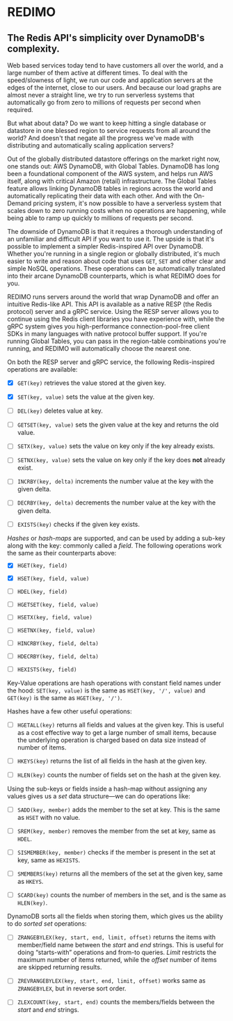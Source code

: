 # REDIMO

## The Redis API's simplicity over DynamoDB's complexity.

Web based services today tend to have customers all over the world, and a large number of them active at different times. To deal with the speed/slowness of light, we run our code and application servers at the edges of the internet, close to our users. And because our load graphs are almost never a straight line, we try to run serverless systems that automatically go from zero to millions of requests per second when required. 

But what about data? Do we want to keep hitting a single database or datastore in one blessed region to service requests from all around the world? And doesn't that negate all the progress we've made with distributing and automatically scaling application servers?

Out of the globally distributed datastore offerings on the market right now, one stands out: AWS DynamoDB, with Global Tables. DynamoDB has long been a foundational component of the AWS system, and helps run AWS itself, along with critical Amazon (retail) infrastructure. The Global Tables feature allows linking DynamoDB tables in regions across the world and automatically replicating their data with each other. And with the On-Demand pricing system, it's now possible to have a serverless system that scales down to zero running costs when no operations are happening, while being able to ramp up quickly to millions of requests per second. 

The downside of DynamoDB is that it requires a thorough understanding of an unfamiliar and difficult API if you want to use it. The upside is that it's possible to implement a simpler Redis-inspired API over DynamoDB. Whether you're running in a single region or globally distributed, it's much easier to write and reason about code that uses `GET`, `SET` and other clear and simple NoSQL operations. These operations can be automatically translated into their arcane DynamoDB counterparts, which is what REDIMO does for you.

REDIMO runs servers around the world that wrap DynamoDB and offer an intuitive Redis-like API. This API is available as a native RESP (the Redis protocol) server and a gRPC service. Using the RESP server allows you to continue using the Redis client libraries you have experience with, while the gRPC system gives you high-performance connection-pool-free client SDKs in many languages with native protocol buffer support. If you're running Global Tables, you can pass in the region-table combinations you're running, and REDIMO will automatically choose the nearest one. 

On both the RESP server and gRPC service, the following Redis-inspired operations are available:

- [X] `GET(key)` retrieves the value stored at the given key.

- [X] `SET(key, value)` sets the value at the given key.

- [ ] `DEL(key)` deletes value at key.

- [ ] `GETSET(key, value)` sets the given value at the key and returns the old value.

- [ ] `SETX(key, value)` sets the value on key only if the key already exists.

- [ ] `SETNX(key, value)` sets the value on key only if the key does **not** already exist.

- [ ] `INCRBY(key, delta)` increments the number value at the key with the given delta.

- [ ] `DECRBY(key, delta)` decrements the number value at the key with the given delta.

- [ ] `EXISTS(key)` checks if the given key exists.

*Hashes* or *hash-maps* are supported, and can be used by adding a sub-key along with the key: commonly called a *field*. The following operations work the same as their counterparts above:

- [X] `HGET(key, field)` 

- [X] `HSET(key, field, value)` 

- [ ] `HDEL(key, field)` 

- [ ] `HGETSET(key, field, value)` 

- [ ] `HSETX(key, field, value)` 

- [ ] `HSETNX(key, field, value)` 

- [ ] `HINCRBY(key, field, delta)` 

- [ ] `HDECRBY(key, field, delta)` 

- [ ] `HEXISTS(key, field)`

Key-Value operations are hash operations with constant field names under the hood: `SET(key, value)` is the same as `HSET(key, '/', value)` and `GET(key)` is the same as  `HGET(key, '/')`. 

Hashes have a few other useful operations:

- [ ] `HGETALL(key)` returns all fields and values at the given key. This is useful as a cost effective way to get a large number of small items, because the underlying operation is charged based on data size instead of number of items.

- [ ] `HKEYS(key)` returns the list of all fields in the hash at the given key. 

- [ ] `HLEN(key)` counts the number of fields set on the hash at the given key.

Using the sub-keys or fields inside a hash-map without assigning any values gives us a *set* data structure—we can do operations like:

- [ ] `SADD(key, member)` adds the member to the set at key. This is the same as `HSET` with no value.

- [ ] `SREM(key, member)` removes the member from the set at key, same as `HDEL`.

- [ ] `SISMEMBER(key, member)` checks if the member is present in the set at key, same as `HEXISTS`.

- [ ] `SMEMBERS(key)` returns all the members of the set at the given key, same as `HKEYS`.

- [ ] `SCARD(key)` counts the number of members in the set, and is the same as `HLEN(key)`.

DynamoDB sorts all the fields when storing them, which gives us the ability to do *sorted set* operations:

- [ ] `ZRANGEBYLEX(key, start, end, limit, offset)` returns the items with member/field name between the *start* and *end* strings. This is useful for doing “starts-with” operations and from-to queries. *Limit* restricts the maximum number of items returned, while the *offset* number of items are skipped returning results.

- [ ] `ZREVRANGEBYLEX(key, start, end, limit, offset)` works same as `ZRANGEBYLEX`, but in reverse sort order.

- [ ] `ZLEXCOUNT(key, start, end)` counts the members/fields between the *start* and *end* strings.


